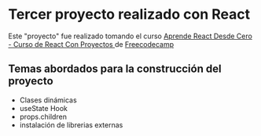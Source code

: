 # Tercer proyecto realizado con React

Este "proyecto" fue realizado tomando el curso [Aprende React Desde Cero - Curso de React Con Proyectos
](https://www.youtube.com/watch?v=6Jfk8ic3KVk) de [Freecodecamp](https://www.freecodecamp.org/)

## Temas abordados para la construcción del proyecto
- Clases dinámicas
- useState Hook
- props.children
- instalación de librerias externas